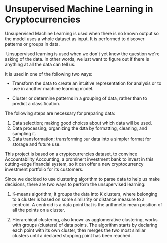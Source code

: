 # Unsupervised Machine Learning in Cryptocurrencies

Unsupervised Machine Learning is used when there is no known output so the model uses a whole dataset as input. It is performed to discover patterns or groups in data.

 Unsupervised learning is used when we don't yet know the question we're asking of the data. In other words, we just want to figure out if there is anything at all the data can tell us.

It is used in one of the following two ways:

- Transform the data to create an intuitive representation for analysis or to use in another machine learning model.

- Cluster or determine patterns in a grouping of data, rather than to predict a classification.

The following steps are necessary for preparing data:

1. Data selection; making good choices about which data will be used.
2. Data processing; organizing the data by formatting, cleaning, and sampling it.
3. Data transformation; transforming our data into a simpler format for storage and future use.

This project is based on a cryptocurrencies dataset, to convince Accountability Accounting, a prominent investment bank to invest in this cutting-edge financial system, so it can offer a new cryptocurrency investment portfolio for its customers. 

Since we decided to use clustering algorithm to parse data to help us make decisions, there are two ways to perform the unsupervised learning:

1. K-means algorithm; it groups the data into K clusters, where belonging to a cluster is based on some similarity or distance measure to a centroid. A centroid is a data point that is the arithmetic mean position of all the points on a cluster.

2. Hierarchical clustering, also known as agglomerative clustering, works with groups (clusters) of data points. The algorithm starts by declaring each point with its own cluster, then merges the two most similar clusters until a declared stopping point has been reached.
